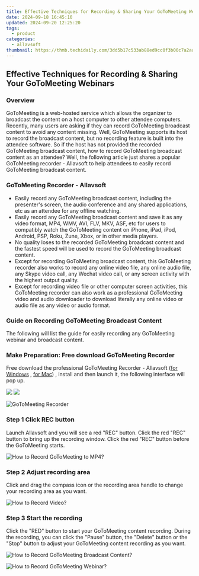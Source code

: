 ```yaml
---
title: Effective Techniques for Recording & Sharing Your GoToMeeting Webinars
date: 2024-09-18 16:45:10
updated: 2024-09-20 12:25:20
tags:
  - product
categories:
  - allavsoft
thumbnail: https://thmb.techidaily.com/3dd5b17c533ab88ed9cc0f3b00c7a2aa3b7c864b4f9c2a1611133710cbbaabe1.jpg
---
```


## Effective Techniques for Recording & Sharing Your GoToMeeting Webinars

### Overview

GoToMeeting is a web-hosted service which allows the organizer to broadcast the content on a host computer to other attendee computers. Recently, many users are asking if they can record GoToMeeting broadcast content to avoid any content missing. Well, GoToMeeting supports its host to record the broadcast content, but no recording feature is built into the attendee software. So if the host has not provided the recorded GoToMeeting broadcast content, how to record GoToMeeting broadcast content as an attendee? Well, the following article just shares a popular GoToMeeting recorder - Allavsoft to help attendees to easily record GoToMeeting broadcast content.

### GoToMeeting Recorder - Allavsoft

* Easily record any GoToMeeting broadcast content, including the presenter's screen, the audio conference and any shared applications, etc as an attendee for any offline watching.
* Easily record any GoToMeeting broadcast content and save it as any video format, MP4, WMV, AVI, FLV, MKV, ASF, etc for users to compatibly watch the GoToMeeting content on iPhone, iPad, iPod, Android, PSP, Roku, Zune, Xbox, or in other media players.
* No quality loses to the recorded GoToMeeting broadcast content and the fastest speed will be used to record the GoToMeeting broadcast content.
* Except for recording GoToMeeting broadcast content, this GoToMeeting recorder also works to record any online video file, any online audio file, any Skype video call, any Wechat video call, or any screen activity with the highest output quality.
* Except for recording video file or other computer screen activities, this GoToMeeting recorder can also work as a professional GoToMeeting video and audio downloader to download literally any online video or audio file as any video or audio format.

### Guide on Recording GoToMeeting Broadcast Content

The following will list the guide for easily recording any GoToMeeting webinar and broadcast content.

### Make Preparation: Free download GoToMeeting Recorder

Free download the professional GoToMeeting Recorder - Allavsoft ([for Windows](https://tools.techidaily.com/allavsoft/products/) , [for Mac](https://tools.techidaily.com/allavsoft/products/)) , install and then launch it, the following interface will pop up.

[![](https://www.allavsoft.com/how-to/../images/how-to/free-download-win.jpg)](https://tools.techidaily.com/allavsoft/products/) [![](https://www.allavsoft.com/how-to/../images/how-to/free-download-mac.jpg)](https://tools.techidaily.com/allavsoft/products/)

![GoToMeeting Recorder](https://www.allavsoft.com/how-to/../images/allavsoft/screen-shot-600.jpg)

### Step 1 Click REC button

Launch Allavsoft and you will see a red "REC" button. Click the red "REC" button to bring up the recording window. Click the red "REC" button before the GoToMeeting starts.

![How to Record GoToMeeting to MP4?](https://www.allavsoft.com/how-to/../images/how-to/record-skype-video-calls/click-rec-to-record-videos.jpg)

### Step 2 Adjust recording area

Click and drag the compass icon or the recording area handle to change your recording area as you want.

![How to Record Video?](https://www.allavsoft.com/how-to/../images/how-to/record-skype-video-calls/move-adjust-the-recording-frame.jpg)

### Step 3 Start the recording

Click the "RED" button to start your GoToMeeting content recording. During the recording, you can click the "Pause" button, the "Delete" button or the "Stop" button to adjust your GoToMeeting content recording as you want.

![How to Record GoToMeeting Broadcast Content?](https://www.allavsoft.com/how-to/../images/how-to/record-skype-video-calls/click-REC.jpg)

![How to Record GoToMeeting Webinar?](https://www.allavsoft.com/how-to/../images/how-to/record-skype-video-calls/click-stop-save-to-finish-recording.jpg)

<ins class="adsbygoogle"
     style="display:block"
     data-ad-format="autorelaxed"
     data-ad-client="ca-pub-7571918770474297"
     data-ad-slot="1223367746"></ins>



<ins class="adsbygoogle"
     style="display:block"
     data-ad-client="ca-pub-7571918770474297"
     data-ad-slot="8358498916"
     data-ad-format="auto"
     data-full-width-responsive="true"></ins>

